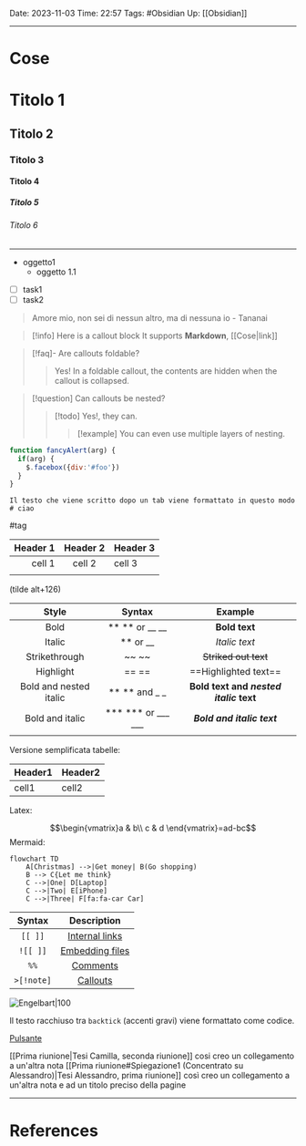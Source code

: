 Date: 2023-11-03
Time: 22:57
Tags: #Obsidian 
Up: [[Obsidian]]

---
# Cose

# Titolo 1
## Titolo 2
### Titolo 3
#### Titolo 4
##### Titolo 5
###### Titolo 6

---

- oggetto1
	- oggetto 1.1

- [ ] task1
- [ ] task2

>Amore mio, non sei di nessun altro, ma di nessuna io
\- Tananai

>[!info]
>Here is a callout block
>It supports **Markdown**, [[Cose|link]]

> [!faq]- Are callouts foldable? 
> > Yes! In a foldable callout, the contents are hidden when the callout is collapsed.

> [!question] Can callouts be nested? 
> > [!todo] Yes!, they can.
> > > [!example] You can even use multiple layers of nesting.

```js
function fancyAlert(arg) {
  if(arg) {
    $.facebox({div:'#foo'})
  }
}
```

	Il testo che viene scritto dopo un tab viene formattato in questo modo # ciao

#tag

| Header 1 | Header 2 | Header 3 |
| --------:|:--------:|:-------- |
|   cell 1 |  cell 2  | cell 3   |
|         |          |          |

(tilde alt+126)

|         Style          |       Syntax       |                Example                 |
|:----------------------:|:------------------:|:--------------------------------------:|
|          Bold          |   ** ** or __ __   |             **Bold text**              |
|         Italic         |      ** or __      |             *Italic text*              |
|     Strikethrough      |       ~~ ~~        |          ~~Striked out text~~          |
|       Highlight        |       == ==        |          ==Highlighted text==          |
| Bold and nested italic |   ** ** and _ _    | **Bold text and _nested italic_ text** |
|    Bold and italic     | *** *** or ___ ___ |       ***Bold and italic text***       |
|                        |                    |                                        |

Versione semplificata tabelle:

Header1|Header2
-|-
cell1|cell2


Latex:

$$\begin{vmatrix}a & b\\
c & d
\end{vmatrix}=ad-bc$$
Mermaid:
```mermaid
flowchart TD
    A[Christmas] -->|Get money| B(Go shopping)
    B --> C{Let me think}
    C -->|One| D[Laptop]
    C -->|Two| E[iPhone]
    C -->|Three| F[fa:fa-car Car]
```

| Syntax   | Description                                                                                  |
| :--------: | :--------------------------------------------------------------------------------------------: |
| `[[ ]]`  | [Internal links](https://help.obsidian.md/Linking+notes+and+files/Internal+links)            |
| `![[ ]]` | [Embedding files](https://help.obsidian.md/Linking+notes+and+files/Embedding+files)          |
| `%%` | [Comments](https://help.obsidian.md/Editing+and+formatting/Basic+formatting+syntax#Comments) |
| `>[!note]` | [Callouts](https://help.obsidian.md/Editing+and+formatting/Callouts) |



![Engelbart|100](https://history-computer.com/ModernComputer/Basis/images/Engelbart.jpg)

Il testo racchiuso tra `backtick` (accenti gravi) viene formattato come codice.

[Pulsante](https://www.google.com/)

[[Prima riunione|Tesi Camilla, seconda riunione]] cosi creo un collegamento a un'altra nota
[[Prima riunione#Spiegazione1 (Concentrato su Alessandro)|Tesi Alessandro, prima riunione]] così creo un collegamento a un'altra nota e ad un titolo preciso della pagine


---
# References
